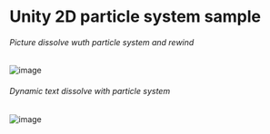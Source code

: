 # Unity 2D particle system sample

###### Picture dissolve wuth particle system and rewind
![image](https://github.com/hanlin-edu-tech/unity-particle-system-sample/blob/master/sample.gif)

###### Dynamic text dissolve with particle system 
![image](https://github.com/hanlin-edu-tech/unity-particle-system-sample/blob/master/sample2.gif) 
